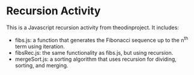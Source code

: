 # Recursion Activity

This is a Javascript recursion activity from theodinproject. It includes:
- fibs.js: a function that generates the Fibonacci sequence up to the n<sup>th</sup> term using iteration.
- fibsRec.js: the same functionality as fibs.js, but using recursion.
- mergeSort.js: a sorting algorithm that uses recursion for dividing, sorting, and merging.